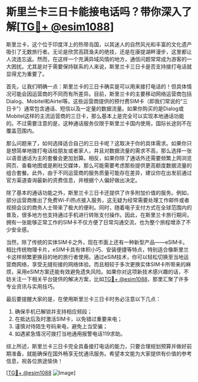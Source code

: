 # 斯里兰卡三日卡能接电话吗？带你深入了解[[TG💪+ @esim1088](https://t.me/s/esim1088)]

斯里兰卡，这个位于印度洋上的热带岛国，以其迷人的自然风光和丰富的文化遗产吸引了无数旅行者。无论是欣赏高跷渔夫的绝技，还是在康提湖畔漫步，这里都让人流连忘返。然而，在这样一个充满异域风情的地方，通信问题常常成为游客的一大困扰。尤其是对于需要保持联系的人来说，斯里兰卡三日卡是否支持接打电话就显得尤为重要了。

首先，让我们明确一点：斯里兰卡的三日卡确实是可以用来接打电话的！但具体情况可能会因运营商的不同而有所差异。目前，斯里兰卡的主要移动网络运营商包括Dialog、Mobitel和Airtel等。这些运营商提供的预付费SIM卡（即我们常说的“三日卡”）通常包含通话、短信以及一定量的数据流量。如果你购买的是Dialog或Mobitel这样的主流运营商的三日卡，那么基本上是完全可以实现本地通话功能的。不过需要注意的是，这种通话服务仅限于斯里兰卡国内使用，国际长途则不在覆盖范围内。

那么问题来了，如何选择适合自己的三日卡呢？这取决于你的具体需求。如果你只是想简单地拨打电话给朋友或者家人，并且对数据流量的需求不高，那么选择一张以语音通话为主的套餐会更加划算。相反，如果你除了通话外还需要频繁上网浏览网页、查看地图或是刷社交媒体，那么可能需要考虑那些提供更高额度数据流量的组合套餐。此外，由于不同运营商的服务质量可能存在差异，建议你在出发前通过官方渠道查询最新的资费信息，并根据个人偏好做出决定。

除了基本的通话功能之外，斯里兰卡三日卡还提供了许多附加价值的服务。例如，部分运营商推出了免费Wi-Fi热点接入服务，这无疑为经常需要处理工作邮件或者视频会议的商务人士带来了极大的便利。同时，随着电子支付方式在全球范围内的普及，很多地方也支持通过手机进行转账支付操作。因此，在斯里兰卡旅行期间，拥有一张能够正常工作的SIM卡不仅方便了日常沟通交流，也为整个旅程增添了不少安全感。

当然，除了传统的实体SIM卡之外，现在市面上还有一种新型产品——eSIM卡。相比传统物理卡片，eSIM卡具有体积小巧、安装便捷等特点，特别适合像斯里兰卡这样频繁更换目的地的旅行者使用。通过eSIM技术，你可以轻松切换至当地运营商网络，享受无缝衔接的网络体验。而且相较于多次更换实体SIM卡所带来的麻烦，采用eSIM方案还能有效避免遗失风险。如果你对这项新技术感兴趣的话，不妨关注一下相关平台提供的解决方案，比如[TG💪+ @esim1088](https://t.me/s/esim1088)，那里汇聚了许多专业资讯与实用技巧。

最后要提醒大家的是，在使用斯里兰卡三日卡时务必注意以下几点：
1. 确保手机已解锁并支持相应频段；
2. 在抵达后及时激活SIM卡，以免错过重要来电；
3. 谨慎对待陌生号码来电，避免上当受骗；
4. 如遇紧急情况可拨打当地通用报警电话119求助。

综上所述，斯里兰卡三日卡完全具备接打电话的能力，只要合理规划预算并做好前期准备，就能确保在国外畅享无忧通讯服务。希望本文能为大家提供有价值的参考信息，祝各位旅途愉快！

[[TG💪+ @esim1088](https://t.me/s/esim1088) ![Image](https://i.postimg.cc/4NQfJmqS/Snipaste-2025-05-13-00-14-12.png)]